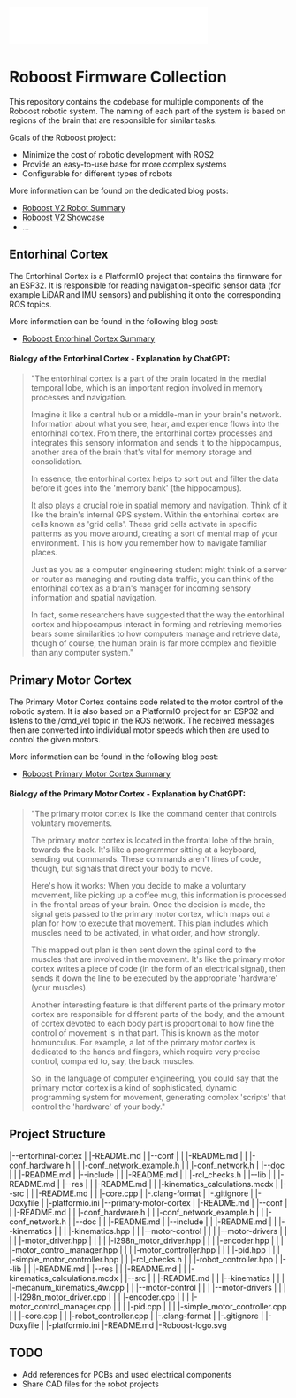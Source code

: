 ![Roboost Logo](Roboost-logo.svg)

# Roboost Firmware Collection

This repository contains the codebase for multiple components of the Roboost robotic system.
The naming of each part of the system is based on regions of the brain that are responsible for similar tasks.

Goals of the Roboost project:
- Minimize the cost of robotic development with ROS2
- Provide an easy-to-use base for more complex systems
- Configurable for different types of robots

More information can be found on the dedicated blog posts:
- [Roboost V2 Robot Summary](https://jakobfriedl.tech/project-summary/)
- [Roboost V2 Showcase](https://technologiehub.at/project-posts/roboost-v2/)
- ...

## Entorhinal Cortex

The Entorhinal Cortex is a PlatformIO project that contains the firmware for an ESP32. It is responsible for reading navigation-specific sensor data (for example LiDAR and IMU sensors) and publishing it onto the corresponding ROS topics.

More information can be found in the following blog post:
- [Roboost Entorhinal Cortex Summary](https://technologiehub.at/project-posts/roboost-entorhinal-cortex/)

#### Biology of the Entorhinal Cortex - Explanation by ChatGPT:
>"The entorhinal cortex is a part of the brain located in the medial temporal lobe, which is an important region involved in memory processes and navigation.
>
>Imagine it like a central hub or a middle-man in your brain's network. Information about what you see, hear, and experience flows into the entorhinal cortex. From there, the entorhinal cortex processes and integrates this sensory information and sends it to the hippocampus, another area of the brain that's vital for memory storage and consolidation.
>
>In essence, the entorhinal cortex helps to sort out and filter the data before it goes into the 'memory bank' (the hippocampus).
>
>It also plays a crucial role in spatial memory and navigation. Think of it like the brain's internal GPS system. Within the entorhinal cortex are cells known as 'grid cells'. These grid cells activate in specific patterns as you move around, creating a sort of mental map of your environment. This is how you remember how to navigate familiar places.
>
>Just as you as a computer engineering student might think of a server or router as managing and routing data traffic, you can think of the entorhinal cortex as a brain's manager for incoming sensory information and spatial navigation.
>
>In fact, some researchers have suggested that the way the entorhinal cortex and hippocampus interact in forming and retrieving memories bears some similarities to how computers manage and retrieve data, though of course, the human brain is far more complex and flexible than any computer system."

## Primary Motor Cortex

The Primary Motor Cortex contains code related to the motor control of the robotic system. It is also based on a PlatformIO project for an ESP32 and listens to the /cmd_vel topic in the ROS network. The received messages then are converted into individual motor speeds which then are used to control the given motors.

More information can be found in the following blog post:
- [Roboost Primary Motor Cortex Summary](https://technologiehub.at/project-posts/roboost-primary-motor-cortex/)

#### Biology of the Primary Motor Cortex - Explanation by ChatGPT:
>"The primary motor cortex is like the command center that controls voluntary movements.
>
>The primary motor cortex is located in the frontal lobe of the brain, towards the back. It's like a programmer sitting at a keyboard, sending out commands. These commands aren't lines of code, though, but signals that direct your body to move.
>
>Here's how it works: When you decide to make a voluntary movement, like picking up a coffee mug, this information is processed in the frontal areas of your brain. Once the decision is made, the signal gets passed to the primary motor cortex, which maps out a plan for how to execute that movement. This plan includes which muscles need to be activated, in what order, and how strongly.
>
>This mapped out plan is then sent down the spinal cord to the muscles that are involved in the movement. It's like the primary motor cortex writes a piece of code (in the form of an electrical signal), then sends it down the line to be executed by the appropriate 'hardware' (your muscles).
>
>Another interesting feature is that different parts of the primary motor cortex are responsible for different parts of the body, and the amount of cortex devoted to each body part is proportional to how fine the control of movement is in that part. This is known as the motor homunculus. For example, a lot of the primary motor cortex is dedicated to the hands and fingers, which require very precise control, compared to, say, the back muscles.
>
>So, in the language of computer engineering, you could say that the primary motor cortex is a kind of sophisticated, dynamic programming system for movement, generating complex 'scripts' that control the 'hardware' of your body."

## Project Structure

|--entorhinal-cortex
|  |-README.md
|  |--conf
|  |  |-README.md
|  |  |-conf_hardware.h
|  |  |-conf_network_example.h
|  |  |-conf_network.h
|  |--doc
|  |  |-README.md
|  |--include
|  |  |-README.md
|  |  |-rcl_checks.h
|  |--lib
|  |  |-README.md
|  |--res
|  |  |-README.md
|  |  |-kinematics_calculations.mcdx
|  |--src
|  |  |-README.md
|  |  |-core.cpp
|  |-.clang-format
|  |-.gitignore
|  |-Doxyfile
|  |-platformio.ini
|--primary-motor-cortex
|  |-README.md
|  |--conf
|  |  |-README.md
|  |  |-conf_hardware.h
|  |  |-conf_network_example.h
|  |  |-conf_network.h
|  |--doc
|  |  |-README.md
|  |--include
|  |  |-README.md
|  |  |--kinematics
|  |  |  |-kinematics.hpp
|  |  |--motor-control
|  |  |  |--motor-drivers
|  |  |  |  |-motor_driver.hpp
|  |  |  |  |-l298n_motor_driver.hpp
|  |  |  |-encoder.hpp
|  |  |  |-motor_control_manager.hpp
|  |  |  |-motor_controller.hpp
|  |  |  |-pid.hpp
|  |  |  |-simple_motor_controller.hpp
|  |  |-rcl_checks.h
|  |  |-robot_controller.hpp
|  |--lib
|  |  |-README.md
|  |--res
|  |  |-README.md
|  |  |-kinematics_calculations.mcdx
|  |--src
|  |  |-README.md
|  |  |--kinematics
|  |  |  |-mecanum_kinematics_4w.cpp
|  |  |--motor-control
|  |  |  |--motor-drivers
|  |  |  |  |-l298n_motor_driver.cpp
|  |  |  |-encoder.cpp
|  |  |  |-motor_control_manager.cpp
|  |  |  |-pid.cpp
|  |  |  |-simple_motor_controller.cpp
|  |  |-core.cpp
|  |  |-robot_controller.cpp
|  |-.clang-format
|  |-.gitignore
|  |-Doxyfile
|  |-platformio.ini
|-README.md
|-Roboost-logo.svg

## TODO
- Add references for PCBs and used electrical components
- Share CAD files for the robot projects